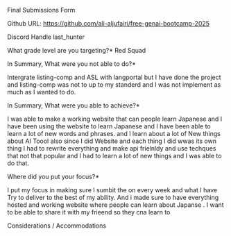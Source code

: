 Final Submissions Form

Github URL:
https://github.com/ali-aljufairi/free-genai-bootcamp-2025

Discord Handle
last_hunter



What grade level are you targeting?*
Red Squad

In Summary, What were you not able to do?*

Intergrate listing-comp and ASL with langportal but I have done the project
and listing-comp was not to up to my standerd and I was not implement as much as I wanted to do. 


In Summary, What were you able to achieve?*

I was able to make a working website that can people learn Japanese 
and I have been using the website to learn Japanese and I have been able to learn a lot of new words and phrases. and I learn about a lot of New things about AI Toool also since I did  Website and each thing I did wwas its own thing I had to rewrite everything and make api frielnldy and use techques that not that popular and I had to learn a lot of new things and I was able to do that.



Where did you put your focus?*

I put my focus in making sure I sumbit the on every week and what I have Try to deliver
to the best of my ability. And i made sure to have everything hosted and working website where people can learn about Japanse . I want to be able to share it with my frieend so they cna learn to 

Considerations / Accommodations

